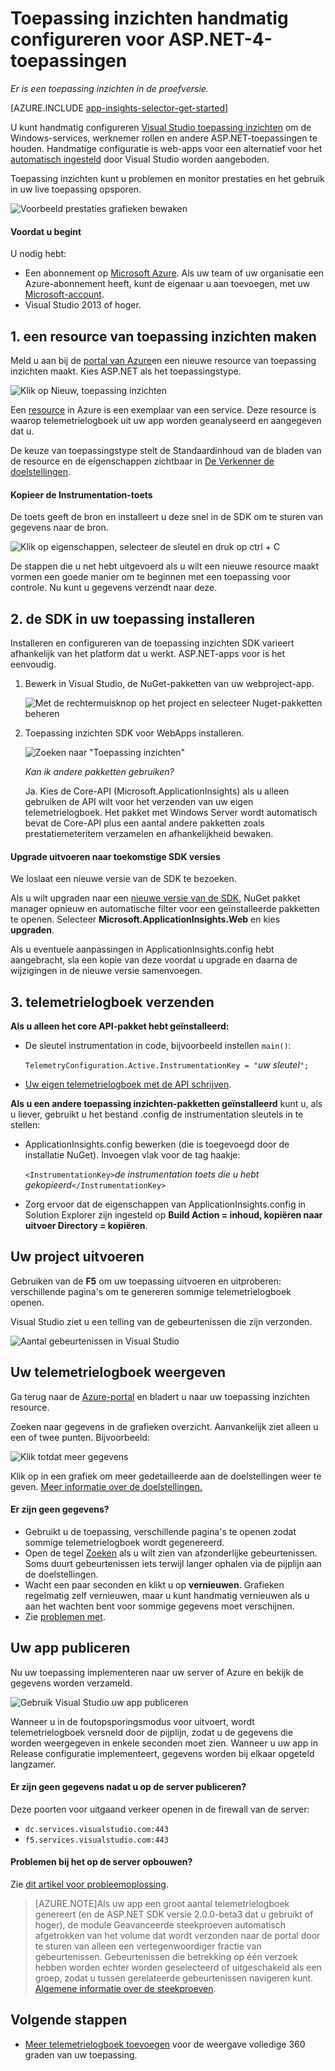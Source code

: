 <properties
    pageTitle="Inzichten voor Windows toepassingsservices en werknemer rollen | Microsoft Azure"
    description="De toepassing inzichten SDK handmatig toevoegen aan uw ASP.NET-toepassing te analyseren gebruik, beschikbaarheid en prestaties."
    services="application-insights"
    documentationCenter=".net"
    authors="alancameronwills"
    manager="douge"/>

<tags
    ms.service="application-insights"
    ms.workload="tbd"
    ms.tgt_pltfrm="ibiza"
    ms.devlang="na"
    ms.topic="get-started-article"
    ms.date="08/30/2016"
    ms.author="awills"/>


# <a name="manually-configure-application-insights-for-aspnet-4-applications"></a>Toepassing inzichten handmatig configureren voor ASP.NET-4-toepassingen

*Er is een toepassing inzichten in de proefversie.*

[AZURE.INCLUDE [app-insights-selector-get-started](../../includes/app-insights-selector-get-started.md)]

U kunt handmatig configureren [Visual Studio toepassing inzichten](app-insights-overview.md) om de Windows-services, werknemer rollen en andere ASP.NET-toepassingen te houden. Handmatige configuratie is web-apps voor een alternatief voor het [automatisch ingesteld](app-insights-asp-net.md) door Visual Studio worden aangeboden.

Toepassing inzichten kunt u problemen en monitor prestaties en het gebruik in uw live toepassing opsporen.

![Voorbeeld prestaties grafieken bewaken](./media/app-insights-windows-services/10-perf.png)


#### <a name="before-you-start"></a>Voordat u begint

U nodig hebt:

* Een abonnement op [Microsoft Azure](http://azure.com). Als uw team of uw organisatie een Azure-abonnement heeft, kunt de eigenaar u aan toevoegen, met uw [Microsoft-account](http://live.com).
* Visual Studio 2013 of hoger.



## <a name="add"></a>1. een resource van toepassing inzichten maken

Meld u aan bij de [portal van Azure](https://portal.azure.com/)en een nieuwe resource van toepassing inzichten maakt. Kies ASP.NET als het toepassingstype.

![Klik op Nieuw, toepassing inzichten](./media/app-insights-windows-services/01-new-asp.png)

Een [resource](app-insights-resources-roles-access-control.md) in Azure is een exemplaar van een service. Deze resource is waarop telemetrielogboek uit uw app worden geanalyseerd en aangegeven dat u.

De keuze van toepassingstype stelt de Standaardinhoud van de bladen van de resource en de eigenschappen zichtbaar in [De Verkenner de doelstellingen](app-insights-metrics-explorer.md).

#### <a name="copy-the-instrumentation-key"></a>Kopieer de Instrumentation-toets

De toets geeft de bron en installeert u deze snel in de SDK om te sturen van gegevens naar de bron.

![Klik op eigenschappen, selecteer de sleutel en druk op ctrl + C](./media/app-insights-windows-services/02-props-asp.png)

De stappen die u net hebt uitgevoerd als u wilt een nieuwe resource maakt vormen een goede manier om te beginnen met een toepassing voor controle. Nu kunt u gegevens verzendt naar deze.

## <a name="sdk"></a>2. de SDK in uw toepassing installeren

Installeren en configureren van de toepassing inzichten SDK varieert afhankelijk van het platform dat u werkt. ASP.NET-apps voor is het eenvoudig.

1. Bewerk in Visual Studio, de NuGet-pakketten van uw webproject-app.

    ![Met de rechtermuisknop op het project en selecteer Nuget-pakketten beheren](./media/app-insights-windows-services/03-nuget.png)

2. Toepassing inzichten SDK voor WebApps installeren.

    ![Zoeken naar "Toepassing inzichten"](./media/app-insights-windows-services/04-ai-nuget.png)

    *Kan ik andere pakketten gebruiken?*

    Ja. Kies de Core-API (Microsoft.ApplicationInsights) als u alleen gebruiken de API wilt voor het verzenden van uw eigen telemetrielogboek. Het pakket met Windows Server wordt automatisch bevat de Core-API plus een aantal andere pakketten zoals prestatiemeteritem verzamelen en afhankelijkheid bewaken. 

#### <a name="to-upgrade-to-future-sdk-versions"></a>Upgrade uitvoeren naar toekomstige SDK versies

We loslaat een nieuwe versie van de SDK te bezoeken.

Als u wilt upgraden naar een [nieuwe versie van de SDK](https://github.com/Microsoft/ApplicationInsights-dotnet-server/releases/), NuGet pakket manager opnieuw en automatische filter voor een geïnstalleerde pakketten te openen. Selecteer **Microsoft.ApplicationInsights.Web** en kies **upgraden**.

Als u eventuele aanpassingen in ApplicationInsights.config hebt aangebracht, sla een kopie van deze voordat u upgrade en daarna de wijzigingen in de nieuwe versie samenvoegen.


## <a name="3-send-telemetry"></a>3. telemetrielogboek verzenden


**Als u alleen het core API-pakket hebt geïnstalleerd:**

* De sleutel instrumentation in code, bijvoorbeeld instellen `main()`: 

    `TelemetryConfiguration.Active.InstrumentationKey = "`*uw sleutel*`";` 

* [Uw eigen telemetrielogboek met de API schrijven](app-insights-api-custom-events-metrics.md#ikey).


**Als u een andere toepassing inzichten-pakketten geïnstalleerd** kunt u, als u liever, gebruikt u het bestand .config de instrumentation sleutels in te stellen:

* ApplicationInsights.config bewerken (die is toegevoegd door de installatie NuGet). Invoegen vlak voor de tag haakje:

    `<InstrumentationKey>`*de instrumentation toets die u hebt gekopieerd*`</InstrumentationKey>`

* Zorg ervoor dat de eigenschappen van ApplicationInsights.config in Solution Explorer zijn ingesteld op **Build Action = inhoud, kopiëren naar uitvoer Directory = kopiëren**.




## <a name="run"></a>Uw project uitvoeren

Gebruiken van de **F5** om uw toepassing uitvoeren en uitproberen: verschillende pagina's om te genereren sommige telemetrielogboek openen.

Visual Studio ziet u een telling van de gebeurtenissen die zijn verzonden.

![Aantal gebeurtenissen in Visual Studio](./media/app-insights-windows-services/appinsights-09eventcount.png)

## <a name="monitor"></a>Uw telemetrielogboek weergeven

Ga terug naar de [Azure-portal](https://portal.azure.com/) en bladert u naar uw toepassing inzichten resource.


Zoeken naar gegevens in de grafieken overzicht. Aanvankelijk ziet alleen u een of twee punten. Bijvoorbeeld:

![Klik totdat meer gegevens](./media/app-insights-windows-services/12-first-perf.png)

Klik op in een grafiek om meer gedetailleerde aan de doelstellingen weer te geven. [Meer informatie over de doelstellingen.](app-insights-web-monitor-performance.md)

#### <a name="no-data"></a>Er zijn geen gegevens?

* Gebruikt u de toepassing, verschillende pagina's te openen zodat sommige telemetrielogboek wordt gegenereerd.
* Open de tegel [Zoeken](app-insights-diagnostic-search.md) als u wilt zien van afzonderlijke gebeurtenissen. Soms duurt gebeurtenissen iets terwijl langer ophalen via de pijplijn aan de doelstellingen.
* Wacht een paar seconden en klikt u op **vernieuwen**. Grafieken regelmatig zelf vernieuwen, maar u kunt handmatig vernieuwen als u aan het wachten bent voor sommige gegevens moet verschijnen.
* Zie [problemen met](app-insights-troubleshoot-faq.md).

## <a name="publish-your-app"></a>Uw app publiceren

Nu uw toepassing implementeren naar uw server of Azure en bekijk de gegevens worden verzameld.

![Gebruik Visual Studio uw app publiceren](./media/app-insights-windows-services/15-publish.png)

Wanneer u in de foutopsporingsmodus voor uitvoert, wordt telemetrielogboek versneld door de pijplijn, zodat u de gegevens die worden weergegeven in enkele seconden moet zien. Wanneer u uw app in Release configuratie implementeert, gegevens worden bij elkaar opgeteld langzamer.

#### <a name="no-data-after-you-publish-to-your-server"></a>Er zijn geen gegevens nadat u op de server publiceren?

Deze poorten voor uitgaand verkeer openen in de firewall van de server:

+ `dc.services.visualstudio.com:443`
+ `f5.services.visualstudio.com:443`


#### <a name="trouble-on-your-build-server"></a>Problemen bij het op de server opbouwen?

Zie [dit artikel voor probleemoplossing](app-insights-asp-net-troubleshoot-no-data.md#NuGetBuild).

> [AZURE.NOTE]Als uw app een groot aantal telemetrielogboek genereert (en de ASP.NET SDK versie 2.0.0-beta3 dat u gebruikt of hoger), de module Geavanceerde steekproeven automatisch afgetrokken van het volume dat wordt verzonden naar de portal door te sturen van alleen een vertegenwoordiger fractie van gebeurtenissen. Gebeurtenissen die betrekking op één verzoek hebben worden echter worden geselecteerd of uitgeschakeld als een groep, zodat u tussen gerelateerde gebeurtenissen navigeren kunt. 
> [Algemene informatie over de steekproeven](app-insights-sampling.md).




## <a name="next-steps"></a>Volgende stappen

* [Meer telemetrielogboek toevoegen](app-insights-asp-net-more.md) voor de weergave volledige 360 graden van uw toepassing.



